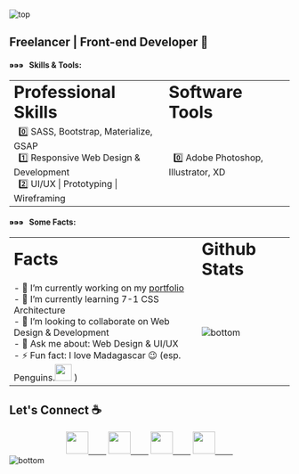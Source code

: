 ### 

<!--
**sirishtitaju/sirishtitaju** is a ✨ _special_ ✨ repository because its `README.md` (this file) appears on your GitHub profile.

Here are some ideas to get you started:

- 🔭 I’m currently working on ...
- 🌱 I’m currently learning ...
- 👯 I’m looking to collaborate on ...
- 🤔 I’m looking for help with ...
- 💬 Ask me about ...
- 📫 How to reach me: ...
- 😄 Pronouns: ...
- ⚡ Fun fact: ...
-->
<!-- height:50vh; display:flex; justify-content:center; align-items:center -->
<!-- <img src="https://i.ibb.co/7NSWvm4/top.png" alt="top" border="0"> -->
<img src="https://i.ibb.co/VjR6FYJ/top.png" alt="top" border="0">

## Freelancer | Front-end Developer 👹 
#### ⁍⁍⁍ &nbsp; Skills & Tools:
<table border="0">
 <tr>
    <td><b style="font-size:30px">Professional Skills</b></td>
    <td><b style="font-size:30px">Software Tools</b></td>
 </tr>
 <tr>
    <td>
 &nbsp; 0️⃣ SASS, Bootstrap, Materialize, GSAP <br/>
 &nbsp; 1️⃣ Responsive Web Design & Development  <br/>
 &nbsp; 2️⃣ UI/UX | Prototyping | Wireframing  <br/>
 </td>
  <td>
     &nbsp;  0️⃣ Adobe Photoshop, Illustrator, XD 
  </td>
 </tr>
</table>

<!-- #### ⁍⁍⁍  &nbsp;  Professional Skills: <br/>

 &nbsp; 0️⃣ SASS, Bootstrap, Materialize, GSAP <br/>
 &nbsp; 1️⃣ Responsive Web Design & Development  <br/>
 &nbsp; 2️⃣ UI/UX | Prototyping | Wireframing  <br/>
#### ⁍⁍⁍  &nbsp;  Software Tools:  <br/>
 &nbsp;  0️⃣ Adobe Photoshop, Illustrator, XD 
<p></p> -->
 
#### ⁍⁍⁍ &nbsp; Some Facts:

<table border="0">
 <tr>
    <td><b style="font-size:30px">Facts</b></td>
    <td><b style="font-size:30px">Github Stats</b></td>
 </tr>
 <tr>
    <td>
- 🔭 I’m currently working on my <a href="http://sirishtitaju.com.np/" target="_blank">portfolio</a><br/>
- 🌱 I’m currently learning 7-1 CSS Architecture <br/>
- 👯 I’m looking to collaborate on Web Design & Development <br/>
- 💬 Ask me about: Web Design & UI/UX <br/>
- ⚡ Fun fact: I love Madagascar 😉 (esp. Penguins.<img width="30" src ="https://media.giphy.com/media/Cmr1OMJ2FN0B2/giphy.gif"/> ) <br/>
 </td>
  <td>
     <img src="https://github-readme-stats.vercel.app/api?username=sirishtitaju&theme=graywhite&show_icons=true&count_private=true" alt="bottom" border="0">
  </td>
 </tr>
</table>

## Let's Connect ☕
<div align ="center">
<a href="https://www.freelancer.com/u/sirishtitaju" target ="_blank"><img width= "40"  src="https://uxwing.com/wp-content/themes/uxwing/download/10-brands-and-social-media/freelancer.png"/> &emsp;&emsp;</a>
<a href="https://www.facebook.com/sirish.titaju" target ="_blank"><img width= "40" src="https://cdn2.iconfinder.com/data/icons/social-media-2285/512/1_Facebook_colored_svg_copy-512.png"/> &emsp;&emsp;</a>
<a href="https://www.instagram.com/sirish.titaju/" target ="_blank"><img width= "40" src="https://cdn2.iconfinder.com/data/icons/social-media-2285/512/1_Instagram_colored_svg_1-512.png"/> &emsp;&emsp;</a>
<a href="https://www.linkedin.com/in/sirish-titaju-1a95b2195/"  target ="_blank"><img width= "40" src="https://cdn2.iconfinder.com/data/icons/social-media-2285/512/1_Linkedin_unofficial_colored_svg-512.png"/> &emsp;&emsp;</a>

</div>
<div>
</div>
<img src="https://i.ibb.co/QNYsvcF/bottom.png" alt="bottom" border="0">


